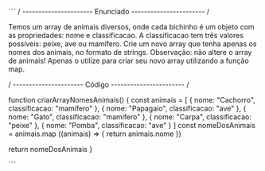 ˋˋˋ
/ ---------------------- Enunciado ----------------------- /

Temos um array de animais diversos, onde cada bichinho é um objeto com as propriedades: nome e classificacao. A classificacao tem três valores possíveis: peixe, ave ou mamífero.
Crie um novo array que tenha apenas os nomes dos animais, no formato de strings.
Observação: não altere o array de animais! Apenas o utilize para criar seu novo array utilizando a função map.

/ ---------------------- Código ----------------------- /

function criarArrayNomesAnimais() {
    const animais = [
      { nome: "Cachorro", classificacao: "mamífero" },
      { nome: "Papagaio", classificacao: "ave" },
      { nome: "Gato", classificacao: "mamífero" },
      { nome: "Carpa", classificacao: "peixe" },
      { nome: "Pomba", classificacao: "ave" }
    ]
const nomeDosAnimais = animais.map ((animais) => {
  return animais.nome
})

return nomeDosAnimais
}

ˋˋˋ